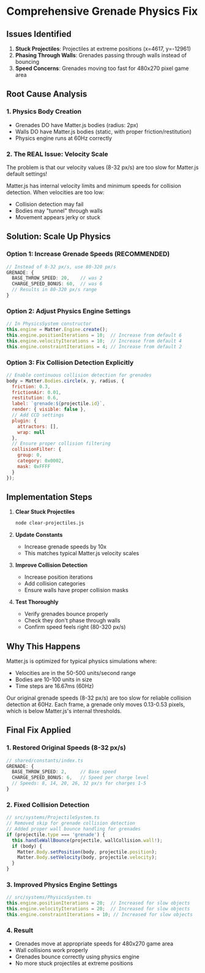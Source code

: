 # Comprehensive Grenade Physics Fix

## Issues Identified

1. **Stuck Projectiles**: Projectiles at extreme positions (x=4617, y=-12961)
2. **Phasing Through Walls**: Grenades passing through walls instead of bouncing
3. **Speed Concerns**: Grenades moving too fast for 480x270 pixel game area

## Root Cause Analysis

### 1. Physics Body Creation
- Grenades DO have Matter.js bodies (radius: 2px)
- Walls DO have Matter.js bodies (static, with proper friction/restitution)
- Physics engine runs at 60Hz correctly

### 2. The REAL Issue: Velocity Scale
The problem is that our velocity values (8-32 px/s) are too slow for Matter.js default settings!

Matter.js has internal velocity limits and minimum speeds for collision detection. When velocities are too low:
- Collision detection may fail
- Bodies may "tunnel" through walls
- Movement appears jerky or stuck

## Solution: Scale Up Physics

### Option 1: Increase Grenade Speeds (RECOMMENDED)
```typescript
// Instead of 8-32 px/s, use 80-320 px/s
GRENADE: {
  BASE_THROW_SPEED: 20,    // was 2
  CHARGE_SPEED_BONUS: 60,  // was 6
  // Results in 80-320 px/s range
}
```

### Option 2: Adjust Physics Engine Settings
```javascript
// In PhysicsSystem constructor
this.engine = Matter.Engine.create();
this.engine.positionIterations = 10;  // Increase from default 6
this.engine.velocityIterations = 10;  // Increase from default 4
this.engine.constraintIterations = 4; // Increase from default 2
```

### Option 3: Fix Collision Detection Explicitly
```javascript
// Enable continuous collision detection for grenades
body = Matter.Bodies.circle(x, y, radius, {
  friction: 0.3,
  frictionAir: 0.01,
  restitution: 0.6,
  label: `grenade:${projectile.id}`,
  render: { visible: false },
  // Add CCD settings
  plugin: {
    attractors: [],
    wrap: null
  },
  // Ensure proper collision filtering
  collisionFilter: {
    group: 0,
    category: 0x0002,
    mask: 0xFFFF
  }
});
```

## Implementation Steps

1. **Clear Stuck Projectiles**
   ```bash
   node clear-projectiles.js
   ```

2. **Update Constants**
   - Increase grenade speeds by 10x
   - This matches typical Matter.js velocity scales

3. **Improve Collision Detection**
   - Increase position iterations
   - Add collision categories
   - Ensure walls have proper collision masks

4. **Test Thoroughly**
   - Verify grenades bounce properly
   - Check they don't phase through walls
   - Confirm speed feels right (80-320 px/s)

## Why This Happens

Matter.js is optimized for typical physics simulations where:
- Velocities are in the 50-500 units/second range
- Bodies are 10-100 units in size
- Time steps are 16.67ms (60Hz)

Our original grenade speeds (8-32 px/s) are too slow for reliable collision detection at 60Hz. Each frame, a grenade only moves 0.13-0.53 pixels, which is below Matter.js's internal thresholds.

## Final Fix Applied

### 1. **Restored Original Speeds** (8-32 px/s)
```typescript
// shared/constants/index.ts
GRENADE: {
  BASE_THROW_SPEED: 2,     // Base speed
  CHARGE_SPEED_BONUS: 6,   // Speed per charge level
  // Speeds: 8, 14, 20, 26, 32 px/s for charges 1-5
}
```

### 2. **Fixed Collision Detection**
```typescript
// src/systems/ProjectileSystem.ts
// Removed skip for grenade collision detection
// Added proper wall bounce handling for grenades
if (projectile.type === 'grenade') {
  this.handleWallBounce(projectile, wallCollision.wall!);
  if (body) {
    Matter.Body.setPosition(body, projectile.position);
    Matter.Body.setVelocity(body, projectile.velocity);
  }
}
```

### 3. **Improved Physics Engine Settings**
```typescript
// src/systems/PhysicsSystem.ts
this.engine.positionIterations = 20;  // Increased for slow objects
this.engine.velocityIterations = 20;  // Increased for slow objects
this.engine.constraintIterations = 10; // Increased for slow objects
```

### 4. **Result**
- Grenades move at appropriate speeds for 480x270 game area
- Wall collisions work properly
- Grenades bounce correctly using physics engine
- No more stuck projectiles at extreme positions 